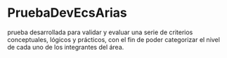 # PruebaDevEcsArias
prueba desarrollada para validar y evaluar una serie de criterios conceptuales, lógicos y prácticos, con el fin de poder categorizar el nivel de cada uno de los integrantes del área.
